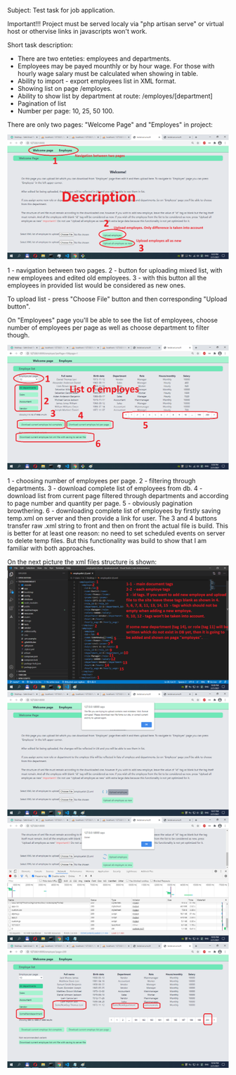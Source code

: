 Subject: Test task for job application.

Important!!! Project must be served localy via "php artisan serve" or virtual host or othervise links in javascripts won't work.

Short task description:
 - There are two enteties: employees and departments.
 - Employees may be payed mounthly or by hour wage. For those with hourly wage salary must be calculated when showing in table.
 - Ability to import - export employees list in XML format.
 - Showing list on page /employes.
 - Ability to show list by department at route: /employes/[department]
 - Pagination of list
 - Number per page: 10, 25, 50 100.


There are only two pages: "Welcome Page" and "Employes" in project:

![alt text](https://raw.githubusercontent.com/IvankvKharkiv/testalvariumsoft/master/readmeimages/page1.png)

1 - navigation between two pages.
2 - button for uploading mixed list, with new employees and edited old employees.
3 - with this button all the employees in provided list would be considered as new ones.

To upload list - press "Choose File" button and then corresponding "Upload button".

On "Employees" page you'll be able to see the list of employees, choose number of employees per page as well as choose department to filter though. 

![alt text](https://raw.githubusercontent.com/IvankvKharkiv/testalvariumsoft/master/readmeimages/page2.png)

1 - choosing number of employees per page.
2 - filtering through departments.
3 - download complete list of employees from db.
4 - download list from current page filtered through departments and according to page number and quantity per page.
5 - obviously pagination browthering.
6 - downloading complete list of employees by firstly saving temp.xml on server and then provide a link for user. The 3 and 4 buttons transfer raw .xml string to front and then on front the actual file is build. This is better for at least one reason: no need to set scheduled events on server to delete temp files. But this functionality was build to show that I am familiar with both approaches.


On the next picture the xml files structure is shown:
![alt text](https://raw.githubusercontent.com/IvankvKharkiv/testalvariumsoft/master/readmeimages/xml_stracture.png)
![alt text](https://raw.githubusercontent.com/IvankvKharkiv/testalvariumsoft/master/readmeimages/xmlstructureerror.png)
![alt text](https://raw.githubusercontent.com/IvankvKharkiv/testalvariumsoft/master/readmeimages/done.png)
![alt text](https://raw.githubusercontent.com/IvankvKharkiv/testalvariumsoft/master/readmeimages/newrecord.png)

